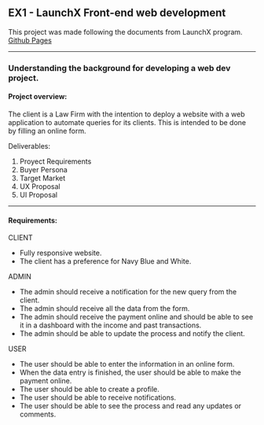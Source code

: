 
## EX1 - LaunchX Front-end web development

This project was made following the documents from LaunchX program. [Github Pages](https://github.com/LaunchX-InnovaccionVirtual/FrontEnd-Mision/tree/main/01%20-%20INTRO/practicas)

---
### Understanding the background for developing a web dev project.

#### Project overview:
The client is a Law Firm with the intention to deploy a website with a web application to automate queries for its clients. This is intended to be done by filling an online form.

Deliverables:

1. Proyect Requirements
2. Buyer Persona
3. Target Market
4. UX Proposal
5. UI Proposal

---

#### Requirements:
CLIENT
- Fully responsive website.
- The client has a preference for Navy Blue and White.

ADMIN
- The admin should receive a notification for the new query from the client.
- The admin should receive all the data from the form.
- The admin should receive the payment online and should be able to see it in a dashboard with the income and past transactions.
- The admin should be able to update the process and notify the client.

USER
- The user should be able to enter the information in an online form.
- When the data entry is finished, the user should be able to make the payment online.
- The user should be able to create a profile.
- The user should be able to receive notifications.
- The user should be able to see the process and read any updates or comments.
